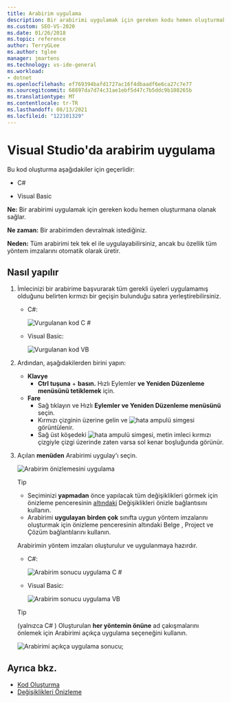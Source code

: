 ```yaml
---
title: Arabirim uygulama
description: Bir arabirimi uygulamak için gereken kodu hemen oluşturmak için Hızlı Eylemler ve Yeniden Düzenleme menüsünü kullanmayı öğrenin.
ms.custom: SEO-VS-2020
ms.date: 01/26/2018
ms.topic: reference
author: TerryGLee
ms.author: tglee
manager: jmartens
ms.technology: vs-ide-general
ms.workload:
- dotnet
ms.openlocfilehash: ef769394bafd1727ac16f4dbaadf6e6ca27c7e77
ms.sourcegitcommit: 68897da7d74c31ae1ebf5d47c7b5ddc9b108265b
ms.translationtype: MT
ms.contentlocale: tr-TR
ms.lasthandoff: 08/13/2021
ms.locfileid: "122101329"
---
```

# <a name="implement-an-interface-in-visual-studio"></a>Visual Studio'da arabirim uygulama

Bu kod oluşturma aşağıdakiler için geçerlidir:

- C#

- Visual Basic

**Ne:** Bir arabirimi uygulamak için gereken kodu hemen oluşturmana olanak sağlar.

**Ne zaman:** Bir arabirimden devralmak istediğiniz.

**Neden:** Tüm arabirimi tek tek el ile uygulayabilirsiniz, ancak bu özellik tüm yöntem imzalarını otomatik olarak üretir.

## <a name="how-to"></a>Nasıl yapılır

1. İmlecinizi bir arabirime başvurarak tüm gerekli üyeleri uygulamamış olduğunu belirten kırmızı bir geçişin bulunduğu satıra yerleştirebilirsiniz.

   - C#:

       ![Vurgulanan kod C #](media/interface-highlight-cs.png)

   - Visual Basic:

       ![Vurgulanan kod VB](media/interface-highlight-vb.png)

2. Ardından, aşağıdakilerden birini yapın:

   - **Klavye**
      - **Ctrl tuşuna** + **basın.** Hızlı Eylemler **ve Yeniden Düzenleme menüsünü tetiklemek** için.
   - **Fare**
      - Sağ tıklayın ve Hızlı **Eylemler ve Yeniden Düzenleme menüsünü** seçin.
      - Kırmızı çizginin üzerine gelin ve ![hata ampulü](media/error-bulb.png) simgesi görüntülenir.
      - Sağ üst köşedeki ![hata ampulü](media/error-bulb.png) simgesi, metin imleci kırmızı çizgiyle çizgi üzerinde zaten varsa sol kenar boşluğunda görünür.

3. Açılan **menüden** Arabirimi uygulay'ı seçin.

   ![Arabirim önizlemesini uygulama](media/interface-preview-cs.png)

   > [!TIP]
   > - Seçiminizi **yapmadan** önce yapılacak tüm değişiklikleri görmek için önizleme penceresinin [altındaki](../../ide/preview-changes.md) Değişiklikleri önizle bağlantısını kullanın.
   > - Arabirimi **uygulayan** **birden çok** sınıfta  uygun yöntem imzalarını oluşturmak için önizleme penceresinin altındaki Belge , Project ve Çözüm bağlantılarını kullanın.

   Arabirimin yöntem imzaları oluşturulur ve uygulanmaya hazırdır.

   - C#:

       ![Arabirim sonucu uygulama C #](media/interface-result-cs.png)

   - Visual Basic:

       ![Arabirim sonucu uygulama VB](media/interface-result-vb.png)

   > [!TIP]
   > (yalnızca C# ) Oluşturulan **her yöntemin önüne** ad çakışmalarını önlemek için Arabirimi açıkça uygulama seçeneğini kullanın.
   >
   > ![Arabirimi açıkça uygulama sonucu](media/interface-explicitresult-cs.png);

## <a name="see-also"></a>Ayrıca bkz.

- [Kod Oluşturma](../code-generation-in-visual-studio.md)
- [Değişiklikleri Önizleme](../../ide/preview-changes.md)
